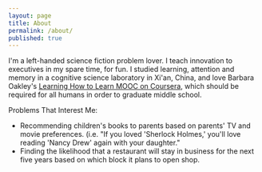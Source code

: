 ```yaml
---
layout: page
title: About
permalink: /about/
published: true
---
```


I'm a left-handed science fiction problem lover. I teach innovation to executives in my spare time, for fun. I studied learning, attention and memory in a cognitive science laboratory in Xi'an, China, and love Barbara Oakley's [Learning How to Learn MOOC on Coursera](https://www.coursera.org/learn/learning-how-to-learn), which should be required for all humans in order to graduate middle school.

Problems That Interest Me:
- Recommending children's books to parents based on parents' TV and movie preferences. (i.e. "If you loved 'Sherlock Holmes,' you'll love reading 'Nancy Drew' again with your daughter."
- Finding the likelihood that a restaurant will stay in business for the next five years based on which block it plans to open shop.